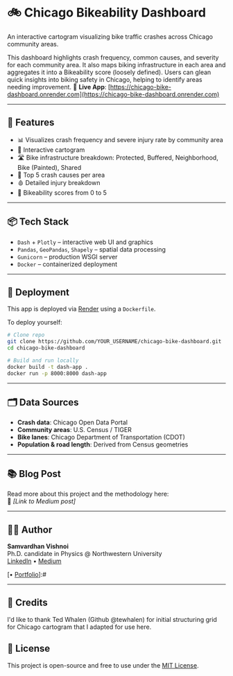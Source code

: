 # 🚲 Chicago Bikeability Dashboard

An interactive cartogram visualizing bike traffic crashes across Chicago community areas.

This dashboard highlights crash frequency, common causes, and severity for each community area. It also maps biking infrastructure in each area and aggregates it into a Bikeability score (loosely defined). Users can glean quick insights into biking safety in Chicago, helping to identify areas needing improvement. 
🔗 **Live App**: [https://chicago-bike-dashboard.onrender.com](https://chicago-bike-dashboard.onrender.com)

---

## 🧭 Features

- 📊 Visualizes crash frequency and severe injury rate by community area  
- 📍 Interactive cartogram
- 🛣️ Bike infrastructure breakdown: Protected, Buffered, Neighborhood, Bike (Painted), Shared
- 📌 Top 5 crash causes per area  
- 🩸 Detailed injury breakdown  
- 🚴 Bikeability scores from 0 to 5  

---

## 📦 Tech Stack

- `Dash` + `Plotly` – interactive web UI and graphics  
- `Pandas`, `GeoPandas`, `Shapely` – spatial data processing  
- `Gunicorn` – production WSGI server  
- `Docker` – containerized deployment

---

## 🚀 Deployment

This app is deployed via [Render](https://render.com) using a `Dockerfile`.

To deploy yourself:

```bash
# Clone repo
git clone https://github.com/YOUR_USERNAME/chicago-bike-dashboard.git
cd chicago-bike-dashboard

# Build and run locally
docker build -t dash-app .
docker run -p 8000:8000 dash-app
```

---

## 🗂️ Data Sources

- **Crash data**: Chicago Open Data Portal  
- **Community areas**: U.S. Census / TIGER  
- **Bike lanes**: Chicago Department of Transportation (CDOT)  
- **Population & road length**: Derived from Census geometries  

---

## 📚 Blog Post

Read more about this project and the methodology here:  
📝 _[Link to Medium post]_

---

## 🧑‍💻 Author

**Samvardhan Vishnoi**  
Ph.D. candidate in Physics @ Northwestern University  
[LinkedIn](https://www.linkedin.com/in/samvardhan-vishnoi) • [Medium](https://medium.com/@s-vishnoi)

[• [Portfolio](https://your-vercel-site.vercel.app)]:#

---

## 📝 Credits  
I'd like to thank Ted Whalen (Github @tewhalen) for initial structuring grid for Chicago cartogram that I adapted for use here.


## 📝 License

This project is open-source and free to use under the [MIT License](LICENSE).
